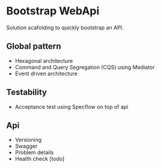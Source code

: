 # Bootstrap WebApi
Solution scafolding to quickly bootstrap an API.

## Global pattern
- Hexagonal architecture
- Command and Query Segregation (CQS) using Mediator
- Event driven architecture

## Testability
- Acceptance test using Specflow on top of api

## Api
- Versioning
- Swagger
- Problem details
- Health check [todo]


